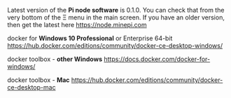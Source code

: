 Latest version of the **Pi node software** is 0.1.0. You can check that from the very bottom of the Ξ menu in the main screen. If you have an older version, then get the latest here https://node.minepi.com

docker for **Windows 10 Professional** or Enterprise 64-bit
https://hub.docker.com/editions/community/docker-ce-desktop-windows/

docker toolbox - **other Windows**
https://docs.docker.com/docker-for-windows/

docker toolbox - **Mac**
https://hub.docker.com/editions/community/docker-ce-desktop-mac